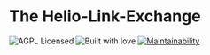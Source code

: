 # The Helio-Link-Exchange

![AGPL Licensed](https://img.shields.io/badge/license-AGPL-blue.svg)
![Built with love](https://img.shields.io/badge/built%20with-%E2%9D%A4-FF8080.svg)
[![Maintainability](https://api.codeclimate.com/v1/badges/28aac890ca6d2a088242/maintainability)](https://codeclimate.com/github/HelioNetworks/HelioLinkExchange/maintainability)
